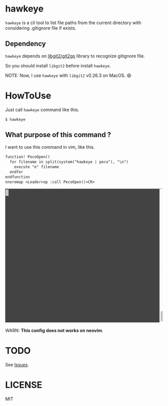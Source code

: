 # hawkeye

`hawkeye` is a cli tool to list file paths from the current directory with considering .gitignore file if exists.

## Dependency

`hawkeye` depends on [libgit2/git2go](https://github.com/libgit2/git2go) library to recognize gitignore file.

So you should install `libgit2` before install `hawkeye`.

NOTE: Now, I use `hawkeye` with `libgit2` v0.26.3 on MacOS. :smile:

# HowToUse

Just call `hawkeye` command like this.

```
$ hawkeye
```

## What purpose of this command ?

I want to use this command in vim, like this.

```
function! PecoOpen()
  for filename in split(system("hawkeye | peco"), "\n")
    execute "e" filename
  endfor
endfunction
nnoremap <Leader>op :call PecoOpen()<CR>
```

![HowToUse](https://github.com/hirakiuc/hawkeye/blob/master/screen.gif)

WARN: **This config does not works on neovim**.

# TODO

See [Issues](https://github.com/hirakiuc/hawkeye/issues).

# LICENSE

MIT

